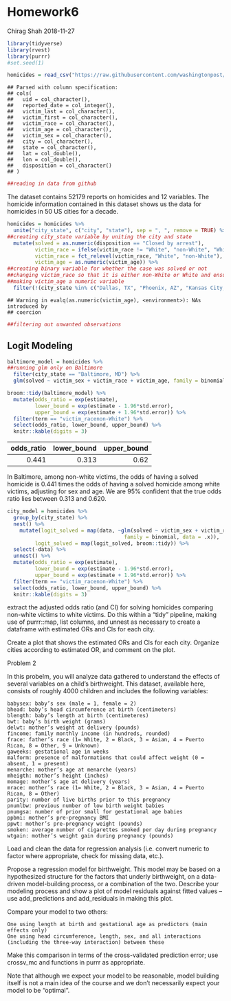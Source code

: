 Homework6
================
Chirag Shah
2018-11-27

``` r
library(tidyverse)
library(rvest)
library(purrr)
#set.seed(1)
```

``` r
homicides = read_csv("https://raw.githubusercontent.com/washingtonpost/data-homicides/master/homicide-data.csv")
```

    ## Parsed with column specification:
    ## cols(
    ##   uid = col_character(),
    ##   reported_date = col_integer(),
    ##   victim_last = col_character(),
    ##   victim_first = col_character(),
    ##   victim_race = col_character(),
    ##   victim_age = col_character(),
    ##   victim_sex = col_character(),
    ##   city = col_character(),
    ##   state = col_character(),
    ##   lat = col_double(),
    ##   lon = col_double(),
    ##   disposition = col_character()
    ## )

``` r
##reading in data from github 
```

The dataset contains 52179 reports on homicides and 12 variables. The homicide information contained in this dataset shows us the data for homicides in 50 US cities for a decade.

``` r
homicides = homicides %>% 
  unite("city_state", c("city", "state"), sep = ", ", remove = TRUE) %>% 
##creating city_state variable by uniting the city and state 
  mutate(solved = as.numeric(disposition == "Closed by arrest"), 
         victim_race = ifelse(victim_race != "White", "non-White", "White"),  
         victim_race = fct_relevel(victim_race, "White", "non-White"),
         victim_age = as.numeric(victim_age)) %>% 
##creating binary variable for whether the case was solved or not
##changing victim_race so that it is either non-White or White and ensuring White is the reference group
##making victim_age a numeric variable
  filter(!(city_state %in% c("Dallas, TX", "Phoenix, AZ", "Kansas City, MO", "Tulsa, AL")))
```

    ## Warning in evalq(as.numeric(victim_age), <environment>): NAs introduced by
    ## coercion

``` r
##filtering out unwanted observations
```

Logit Modeling
--------------

``` r
baltimore_model = homicides %>% 
##running glm only on Baltimore
  filter(city_state == "Baltimore, MD") %>% 
  glm(solved ~ victim_sex + victim_race + victim_age, family = binomial, data = .)

broom::tidy(baltimore_model) %>% 
  mutate(odds_ratio = exp(estimate), 
         lower_bound = exp(estimate - 1.96*std.error), 
         upper_bound = exp(estimate + 1.96*std.error)) %>% 
  filter(term == "victim_racenon-White") %>% 
  select(odds_ratio, lower_bound, upper_bound) %>% 
  knitr::kable(digits = 3)
```

|  odds\_ratio|  lower\_bound|  upper\_bound|
|------------:|-------------:|-------------:|
|        0.441|         0.313|          0.62|

In Baltimore, among non-white victims, the odds of having a solved homicide is 0.441 times the odds of having a solved homicide among white victims, adjusting for sex and age. We are 95% confident that the true odds ratio lies between 0.313 and 0.620.

``` r
city_model = homicides %>% 
  group_by(city_state) %>% 
  nest() %>% 
    mutate(logit_solved = map(data, ~glm(solved ~ victim_sex + victim_race + victim_age, 
                                      family = binomial, data = .x)), 
         logit_solved = map(logit_solved, broom::tidy)) %>% 
  select(-data) %>% 
  unnest() %>% 
  mutate(odds_ratio = exp(estimate), 
         lower_bound = exp(estimate - 1.96*std.error), 
         upper_bound = exp(estimate + 1.96*std.error)) %>% 
  filter(term == "victim_racenon-White") %>% 
  select(odds_ratio, lower_bound, upper_bound) %>% 
  knitr::kable(digits = 3)
```

extract the adjusted odds ratio (and CI) for solving homicides comparing non-white victims to white victims. Do this within a “tidy” pipeline, making use of purrr::map, list columns, and unnest as necessary to create a dataframe with estimated ORs and CIs for each city.

Create a plot that shows the estimated ORs and CIs for each city. Organize cities according to estimated OR, and comment on the plot.

Problem 2

In this probelm, you will analyze data gathered to understand the effects of several variables on a child’s birthweight. This dataset, available here, consists of roughly 4000 children and includes the following variables:

    babysex: baby’s sex (male = 1, female = 2)
    bhead: baby’s head circumference at birth (centimeters)
    blength: baby’s length at birth (centimeteres)
    bwt: baby’s birth weight (grams)
    delwt: mother’s weight at delivery (pounds)
    fincome: family monthly income (in hundreds, rounded)
    frace: father’s race (1= White, 2 = Black, 3 = Asian, 4 = Puerto Rican, 8 = Other, 9 = Unknown)
    gaweeks: gestational age in weeks
    malform: presence of malformations that could affect weight (0 = absent, 1 = present)
    menarche: mother’s age at menarche (years)
    mheigth: mother’s height (inches)
    momage: mother’s age at delivery (years)
    mrace: mother’s race (1= White, 2 = Black, 3 = Asian, 4 = Puerto Rican, 8 = Other)
    parity: number of live births prior to this pregnancy
    pnumlbw: previous number of low birth weight babies
    pnumgsa: number of prior small for gestational age babies
    ppbmi: mother’s pre-pregnancy BMI
    ppwt: mother’s pre-pregnancy weight (pounds)
    smoken: average number of cigarettes smoked per day during pregnancy
    wtgain: mother’s weight gain during pregnancy (pounds)

Load and clean the data for regression analysis (i.e. convert numeric to factor where appropriate, check for missing data, etc.).

Propose a regression model for birthweight. This model may be based on a hypothesized structure for the factors that underly birthweight, on a data-driven model-building process, or a combination of the two. Describe your modeling process and show a plot of model residuals against fitted values – use add\_predictions and add\_residuals in making this plot.

Compare your model to two others:

    One using length at birth and gestational age as predictors (main effects only)
    One using head circumference, length, sex, and all interactions (including the three-way interaction) between these

Make this comparison in terms of the cross-validated prediction error; use crossv\_mc and functions in purrr as appropriate.

Note that although we expect your model to be reasonable, model building itself is not a main idea of the course and we don’t necessarily expect your model to be “optimal”.

